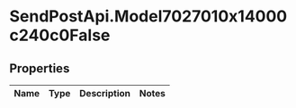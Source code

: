 # SendPostApi.Model7027010x14000c240c0False

## Properties
Name | Type | Description | Notes
------------ | ------------- | ------------- | -------------


